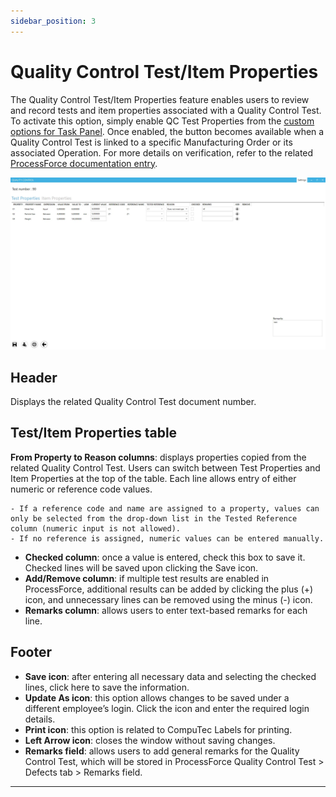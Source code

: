 ```yaml
---
sidebar_position: 3
---
```


# Quality Control Test/Item Properties

The Quality Control Test/Item Properties feature enables users to review and record tests and item properties associated with a Quality Control Test. To activate this option, simply enable QC Test Properties from the [custom options for Task Panel](../../customization/overview.md#task-tile-and-task-panel-customization). Once enabled, the button becomes available when a Quality Control Test is linked to a specific Manufacturing Order or its associated Operation. For more details on verification, refer to the related [ProcessForce documentation entry](/docs/processforce/user-guide/quality-control/quality-control-test/overview#transaction).

![Quality Control](./media/quality-control-test-item-properties/quality-control.webp)

## Header

Displays the related Quality Control Test document number.

## Test/Item Properties table

**From Property to Reason columns**: displays properties copied from the related Quality Control Test. Users can switch between Test Properties and Item Properties at the top of the table. Each line allows entry of either numeric or reference code values.

    - If a reference code and name are assigned to a property, values can only be selected from the drop-down list in the Tested Reference column (numeric input is not allowed).
    - If no reference is assigned, numeric values can be entered manually.

- **Checked column**: once a value is entered, check this box to save it. Checked lines will be saved upon clicking the Save icon.
- **Add/Remove column**: if multiple test results are enabled in ProcessForce, additional results can be added by clicking the plus (+) icon, and unnecessary lines can be removed using the minus (-) icon.
- **Remarks column**: allows users to enter text-based remarks for each line.

## Footer

- **Save icon**: after entering all necessary data and selecting the checked lines, click here to save the information.
- **Update As icon**: this option allows changes to be saved under a different employee’s login. Click the icon and enter the required login details.
- **Print icon**: this option is related to CompuTec Labels for printing.
- **Left Arrow icon**: closes the window without saving changes.
- **Remarks field**: allows users to add general remarks for the Quality Control Test, which will be stored in ProcessForce Quality Control Test > Defects tab > Remarks field.

---
